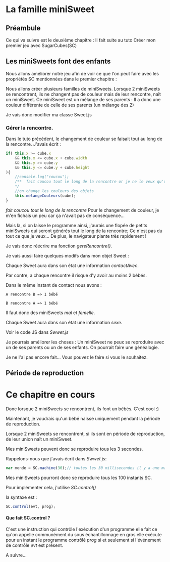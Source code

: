 # La famille miniSweet

## Préambule
Ce qui va suivre est le deuxième chapitre : Il fait suite au tuto 
	Créer mon premier jeu avec SugarCubes(SC)

## Les miniSweets font des enfants

Nous allons améliorer notre jeu afin de voir ce que l'on peut faire avec les propriétés SC mentionnées dans le premier chapitre : 

Nous allons créer plusieurs familles de miniSweets.
Lorsque 2 miniSweets se rencontrent, ils ne changent pas de couleur mais de leur rencontre, naît un miniSweet.
Ce miniSweet est un mélange de ses parents : Il a donc une couleur différente de celle de ses parents (un mélange des 2)

Je vais donc modifier ma classe Sweet.js

### Gérer la rencontre.
Dans le tuto précédent, le changement de couleur se faisait tout au long de la rencontre. 
J'avais écrit :
```javascript 
if( this.x >= cube.x
	&& this.x <= cube.x + cube.width 
	&& this.y >= cube.y 
	&& this.y <= cube.y + cube.height
){
	//console.log("coucou");
	/**  fait coucou tout le long de la rencontre or je ne le veux qu'une seule fois !
	*/
	//on change les couleurs des objets
	this.melangeCouleurs(cube);
}
```

*fait coucou tout le long de la rencontre* 
Pour le changement de couleur, je m'en fichais un peu car ça n'avait pas de conséquence...

Mais là, si on laisse le programme ainsi, j'aurais une flopée de petits miniSweets qui seront générés tout le long de la rencontre; Ce n'est pas du tout ce que je veux... De plus, le navigateur plante très rapidement !

Je vais donc réécrire ma fonction *gereRencontre()*.

Je vais aussi faire quelques modifs dans mon objet Sweet :

Chaque Sweet aura dans son état une information *contactAvec*.

Par contre, a chaque rencontre il risque d'y avoir au moins 2 bébés.

Dans le même instant de contact nous avons :

	A rencontre B => 1 bébé
	
	B rencontre A => 1 bébé

Il faut donc des miniSweets *mal* et *femelle*.

Chaque Sweet aura dans son état une information *sexe*.

Voir le code JS dans *Swwet.js*

Je pourrais améliorer les choses : Un miniSweet ne peux se reproduire avec un de ses parents ou un de ses enfants. On pourrait faire une généalogie.

Je ne l'ai pas encore fait... Vous pouvez le faire si vous le souhaitez.


## Période de reproduction 

Ce chapitre en cours 
====================

Donc lorsque 2 miniSweets se rencontrent, ils font un bébés. C'est cool :)

Maintenant, je voudrais qu'un bébé naisse uniquement pendant la période de reproduction. 

Lorsque 2 miniSweets se rencontrent, si ils sont en période de reproduction, de leur union naît un miniSweet.
 
Mes miniSweets peuvent donc se reproduire tous les 3 secondes.

Rappelons-nous que j'avais écrit dans *Swwet.js*:
```javascript 
var monde = SC.machine(30);// toutes les 30 millisecondes il y a une macro étape (ou instant)
``` 

Mes miniSweets pourront donc se reproduire tous les 100 instants SC.

Pour implémenter cela, j'utilise *SC.control()*

la syntaxe est : 
```javascript 
SC.control(evt, prog);
``` 

#### Que fait SC.control ?
C'est une instruction qui contrôle l'exécution d'un programme
elle fait ce qu'on appelle communément du sous échantillonnage 
en gros elle exécute pour un instant le programme contrôlé *prog* si et seulement si l'événement de contrôle *evt* est présent.

A suivre...

